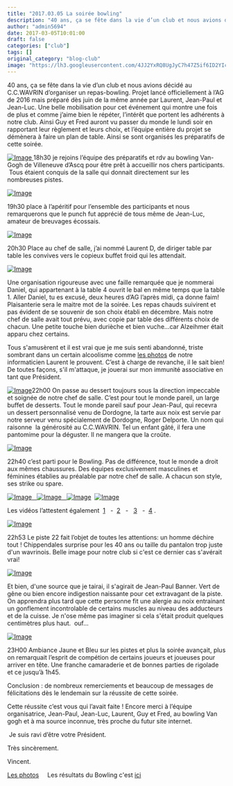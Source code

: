 ```yaml
---
title: "2017.03.05 La soirée bowling"
description: "40 ans, ça se fête dans la vie d’un club et nous avions décidé au C.C.WAVRIN d’organiser un repas-bowling. Projet lancé officiellement à l’AG de 2016 mais préparé dès juin de la même année par Laurent, Jean-Paul et Jean-Luc. Une belle mobilisation pour cet événement qui montre une fois de plus et comme j’aime bien le répéter, l’intérêt que portent les adhérents à notre club. Ainsi Guy et Fred auront vu passer du monde le lundi soir en rapportant leur règlement et leurs choix, et l’équipe entière du projet se démènera à faire un plan de table. Ainsi se sont organisés les préparatifs de cette soirée."
author: "admin5694"
date: 2017-03-05T10:01:00
draft: false
categories: ["club"]
tags: []
original_category: "blog-club"
image: "https://lh3.googleusercontent.com/4JJ2YxRQ8UgJyC7h47Z5if6ID2YIcue0YpW9Z9OkKeQKeGCcOFZ-5XvMbyijgSeQO7kuziq68SwsSK9MkU6L_wJEE31kyXikm875if2CmMdwLJmMXiMjF5qOTT1gNeXZLuo79Fi_CCntZA3dhNyDn2Ay22iCTVaMWc7vRUHlXUQ-Nv9hK9hSDVDLRoyWsMiCXjDVaJKzl4h4ZoKNdXNl6Txr42G4RiA8NVaE0vVkGc0kLrgxiLHrXFbZiGcmu_kDWWpItgrjE_p7ciEc8MnONSUuj8c0y0nVbsfKw1NhQAgMgT0B2cR7tJjBniZfq05H3ejDOp8WPN0VinjHKkZWh_gUCiJpPwq06P96Pr76F3Gn03AjyhD-H0hBuG9ytDTMnD7pMj--cxwtI2FRRCmdb-y1ci_rgOVh40_eecKZM1caMM3XyA-xn7cuvbvD4eStlEQVXU0kdlC2-Gd4l1a4Q_aELLDo5eE1D03lLpbR0jAOZorvmPXLKq8ZXlN90J7GeeavJBmA2_WC8sAFT1UESq7OM_zOyDCcrZ1Yy18JF19iANSyRUop2UOGBxsM-CK_eJ-AYPr7akvF2cndkNNDcmM9yUaAK9nkuADLoKXitR6wU5ybHdYVMNxX4_s5n_DBx6p60sq069_YWsPt36-Ikte2xCHN1C2DZEpHfBSIA0BvzoY=w200"
---
```


40 ans, &ccedil;a se f&ecirc;te dans la vie d&rsquo;un club et nous avions d&eacute;cid&eacute; au C.C.WAVRIN d&rsquo;organiser un repas-bowling. Projet lanc&eacute; officiellement &agrave; l&rsquo;AG de 2016 mais pr&eacute;par&eacute; d&egrave;s juin de la m&ecirc;me ann&eacute;e par Laurent, Jean-Paul et Jean-Luc. Une belle mobilisation pour cet &eacute;v&eacute;nement qui montre une fois de plus et comme j&rsquo;aime bien le r&eacute;p&eacute;ter, l&rsquo;int&eacute;r&ecirc;t que portent les adh&eacute;rents &agrave; notre club. Ainsi Guy et Fred auront vu passer du monde le lundi soir en rapportant leur r&egrave;glement et leurs choix, et l&rsquo;&eacute;quipe enti&egrave;re du projet se d&eacute;m&egrave;nera &agrave; faire un plan de table. Ainsi se sont organis&eacute;s les pr&eacute;paratifs de cette soir&eacute;e.

<!--more-->

[![Image](http://www.cyclo-club-wavrin.fr/fichiers_site/a2860cyc/contenu_pages/20170304_201810.jpg) ](http://www.cyclo-club-wavrin.fr/fichiers_site/a2860cyc/contenu_pages/20170304_201810.jpg)18h30 je rejoins l&rsquo;&eacute;quipe des pr&eacute;paratifs et rdv au bowling Van-Gogh de Villeneuve d&rsquo;Ascq pour &ecirc;tre pr&ecirc;t &agrave; accueillir nos chers participants. &nbsp;Tous &eacute;taient conquis de la salle qui donnait directement sur les nombreuses pistes.

[![Image](http://www.cyclo-club-wavrin.fr/fichiers_site/a2860cyc/contenu_pages/20170304_201751.jpg)](http://www.cyclo-club-wavrin.fr/fichiers_site/a2860cyc/contenu_pages/20170304_201751.jpg)

19h30 place &agrave; l&rsquo;ap&eacute;ritif pour l&rsquo;ensemble des participants et nous remarquerons que le punch fut appr&eacute;ci&eacute; de tous m&ecirc;me de Jean-Luc, amateur de breuvages &eacute;cossais.&nbsp;

[![Image](http://www.cyclo-club-wavrin.fr/fichiers_site/a2860cyc/contenu_pages/20170304_210547.jpg)](http://www.cyclo-club-wavrin.fr/fichiers_site/a2860cyc/contenu_pages/20170304_210547.jpg)

20h30 Place au chef de salle, j&rsquo;ai nomm&eacute; Laurent D, de diriger table par table les convives vers le copieux buffet froid qui les attendait.

[![Image](http://www.cyclo-club-wavrin.fr/fichiers_site/a2860cyc/contenu_pages/20170304_205639.jpg)](http://www.cyclo-club-wavrin.fr/fichiers_site/a2860cyc/contenu_pages/20170304_205639.jpg)

Une organisation rigoureuse avec une faille remarqu&eacute;e que je nommerai Daniel, qui appartenant &agrave; la table 4 ouvrit le bal en m&ecirc;me temps que la table 1. Aller Daniel, tu es excus&eacute;, deux heures d&rsquo;AG l&rsquo;apr&egrave;s midi, &ccedil;a donne faim! Plaisanterie sera le maitre mot de la soir&eacute;e. Les repas chauds suivirent et pas &eacute;vident de se souvenir de son choix &eacute;tabli en d&eacute;cembre. Mais notre chef de salle avait tout pr&eacute;vu, avec copie par table des diff&eacute;rents choix de chacun. Une petite touche bien duri&egrave;che et bien vuche&hellip;car Alzeihmer &eacute;tait apparu chez certains.

Tous s'amus&egrave;rent et il est vrai que je me suis senti abandonn&eacute;, triste sombrant dans un certain alcoolisme comme&nbsp;[les photos](https://photos.google.com/share/AF1QipNT8VYLt8hNPpnsOM6JAvoDo_tvI8HxTB1ydyXjCnJaEj9azbCKXqO8FqSkRPVl_w?key=Y0FwZTBXaldMc2pSRHBDZ0M2RFh5SG5IZHNmc0ZB)&nbsp;de notre informaticien Laurent le prouvent. C&rsquo;est &agrave; charge de revanche, il le sait bien! De toutes fa&ccedil;ons, s'il m'attaque, je jouerai sur mon immunit&eacute; associative en tant que Pr&eacute;sident.&nbsp; 

[![Image](http://www.cyclo-club-wavrin.fr/fichiers_site/a2860cyc/contenu_pages/20170304_223545.jpg)](http://www.cyclo-club-wavrin.fr/fichiers_site/a2860cyc/contenu_pages/20170304_223545.jpg)22h00 On passe au dessert toujours sous la direction impeccable et soign&eacute;e de notre chef de salle. C&rsquo;est pour tout le monde pareil, un large buffet de desserts. Tout le monde pareil sauf pour Jean-Paul, qui recevra un dessert personnalis&eacute; venu de Dordogne, la tarte aux noix est servie par notre serveur venu sp&eacute;cialement de Dordogne, Roger Delporte. Un nom qui raisonne &nbsp;la g&eacute;n&eacute;rosit&eacute; au C.C.WAVRIN. Tel un enfant g&acirc;t&eacute;, il fera une pantomime pour la d&eacute;guster. Il ne mangera que la cro&ucirc;te.&nbsp;

[![Image](http://www.cyclo-club-wavrin.fr/fichiers_site/a2860cyc/contenu_pages/20170304_231606.jpg)](http://www.cyclo-club-wavrin.fr/fichiers_site/a2860cyc/contenu_pages/20170304_231606.jpg)

22h40 c&rsquo;est parti pour le Bowling. Pas de diff&eacute;rence, tout le monde a droit aux m&ecirc;mes chaussures. Des &eacute;quipes exclusivement masculines et f&eacute;minines &eacute;tablies au pr&eacute;alable par notre chef de salle. A chacun son style, ses strike ou spare.&nbsp;

[![Image](http://www.cyclo-club-wavrin.fr/fichiers_site/a2860cyc/contenu_pages/20170304_231800.jpg)&nbsp;&nbsp;&nbsp;](http://www.cyclo-club-wavrin.fr/fichiers_site/a2860cyc/contenu_pages/20170304_231800.jpg)[![Image](http://www.cyclo-club-wavrin.fr/fichiers_site/a2860cyc/contenu_pages/20170304_232158.jpg)&nbsp;&nbsp;&nbsp;](http://www.cyclo-club-wavrin.fr/fichiers_site/a2860cyc/contenu_pages/20170304_232158.jpg)[![Image](http://www.cyclo-club-wavrin.fr/fichiers_site/a2860cyc/contenu_pages/20170304_232208.jpg)](http://www.cyclo-club-wavrin.fr/fichiers_site/a2860cyc/contenu_pages/20170304_232208.jpg)&nbsp;&nbsp;[![Image](http://www.cyclo-club-wavrin.fr/fichiers_site/a2860cyc/contenu_pages/20170304_231631.jpg)](http://www.cyclo-club-wavrin.fr/fichiers_site/a2860cyc/contenu_pages/20170304_231631.jpg)&nbsp;&nbsp;

Les vid&eacute;os l&rsquo;attestent &eacute;galement&nbsp;&nbsp;[1](https://www.youtube.com/watch?v=Ggssu60vQ14) &nbsp; -&nbsp;&nbsp;[2](https://www.youtube.com/watch?v=QEOkHMbGL9k) &nbsp; -&nbsp;&nbsp;&nbsp;[3](https://www.youtube.com/watch?v=i_NS8IHniso)&nbsp;&nbsp; -&nbsp;&nbsp;[4](https://www.youtube.com/watch?v=9M9Sg7TV2k0) .&nbsp;

[![Image](http://www.cyclo-club-wavrin.fr/fichiers_site/a2860cyc/contenu_pages/IMG_20170304_235948.jpg)](http://www.cyclo-club-wavrin.fr/fichiers_site/a2860cyc/contenu_pages/IMG_20170304_235948.jpg)

22h53 Le piste 22 fait l&rsquo;objet de toutes les attentions: un homme d&eacute;chire tout&nbsp;! Chippendales surprise pour les 40 ans ou taille du pantalon trop juste d'un wavrinois. Belle image pour notre club si c'est ce dernier cas s'av&eacute;rait vrai!

[![Image](http://www.cyclo-club-wavrin.fr/fichiers_site/a2860cyc/contenu_pages/20170304_233807hulk.jpg)](http://www.cyclo-club-wavrin.fr/fichiers_site/a2860cyc/contenu_pages/20170304_233807hulk.jpg)

Et bien, d'une source que je tairai, il s'agirait de Jean-Paul Banner. Vert de g&ecirc;ne ou bien encore indigestion naissante pour cet extravagant de la piste. On apprendra plus tard que cette personne fit une alergie au noix entrainant un gonflement incontrolable de certains muscles au niveau des adducteurs et de la cuisse. Je n'ose m&ecirc;me pas imaginer si cela s'&eacute;tait produit quelques centim&egrave;tres plus haut.&nbsp; ouf...

[![Image](http://www.cyclo-club-wavrin.fr/fichiers_site/a2860cyc/contenu_pages/20170305_000206.jpg)](http://www.cyclo-club-wavrin.fr/fichiers_site/a2860cyc/contenu_pages/20170305_000206.jpg)

23H00 Ambiance Jaune et Bleu sur les pistes et plus la soir&eacute;e avan&ccedil;ait, plus on remarquait l&rsquo;esprit de comp&eacute;tion de certains joueurs et joueuses pour arriver en t&ecirc;te. Une franche camaraderie et de bonnes parties de rigolade et ce jusqu&rsquo;&agrave; 1h45.

Conclusion&nbsp;: de nombreux remerciements et beaucoup de messages de f&eacute;licitations d&egrave;s le lendemain sur la r&eacute;ussite de cette soir&eacute;e.

Cette r&eacute;ussite c&rsquo;est vous qui l&rsquo;avait faite&nbsp;! Encore merci &agrave; l&rsquo;&eacute;quipe organisatrice, Jean-Paul, Jean-Luc, Laurent, Guy et Fred, au bowling Van gogh et &agrave; ma source inconnue, tr&egrave;s proche du futur site internet.

&nbsp;Je suis ravi d&rsquo;&ecirc;tre votre Pr&eacute;sident.

Tr&egrave;s sinc&egrave;rement.

Vincent.

[Les photos](https://photos.google.com/share/AF1QipMhj54EObk_q8JLAhU1jIWYADQ2LiO4gaybXJwMhOtex6W3-0GkDzvh3N3u8srSeQ?key=VFBIalh4SUxyM1YzSkxTblluUERkS2hlSEVDaTZ3)   &nbsp; &nbsp; Les r&eacute;sultats du Bowling c'est&nbsp;[ici](http://www.cyclo-club-wavrin.fr/fichiers_site/a2860cyc/contenu_pages/Divers/Annee_2017/Resultats_bowling.pdf)